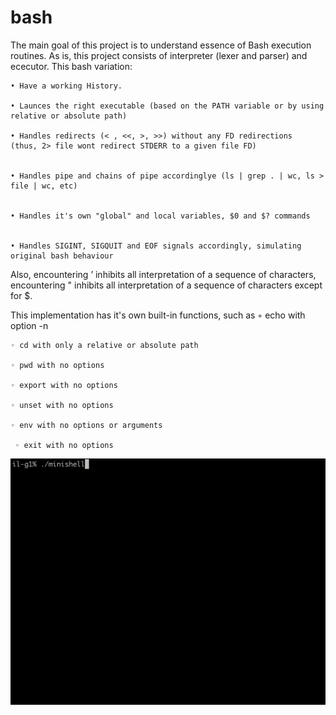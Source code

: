# bash
The main goal of this project is to understand essence of Bash execution routines.
As is, this project consists of interpreter (lexer and parser) and ececutor.
This bash variation:

	• Have a working History.

	• Launces the right executable (based on the PATH variable or by using relative or absolute path)

	• Handles redirects (< , <<, >, >>) without any FD redirections
  	(thus, 2> file wont redirect STDERR to a given file FD)
	
	
	• Handles pipe and chains of pipe accordinglye (ls | grep . | wc, ls > file | wc, etc)


	• Handles it's own "global" and local variables, $0 and $? commands


	• Handles SIGINT, SIGQUIT and EOF signals accordingly, simulating original bash behaviour

Also, encountering ’ inhibits all interpretation of a sequence of characters,
encountering  " inhibits all interpretation of a sequence of characters except for $.
 
This implementation has it's own built-in functions, such as 
  	◦ echo with option -n
	
  	◦ cd with only a relative or absolute path
	
  	◦ pwd with no options
	
  	◦ export with no options
	
  	◦ unset with no options
	
  	◦ env with no options or arguments
	
 	 ◦ exit with no options

![](.sh.gif)

